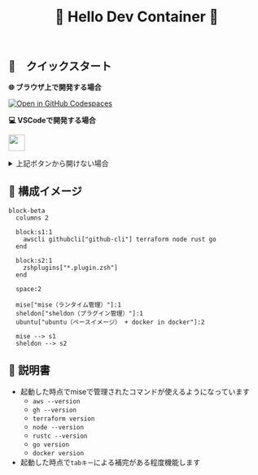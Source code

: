 <h1 align="center">
    <br/>🐳 Hello Dev Container 🐳<br/><br/>
</h1>

## 💫　クイックスタート

**🌐 ブラウザ上で開発する場合**
    
[![Open in GitHub Codespaces](https://github.com/codespaces/badge.svg)](https://codespaces.new/shinoda-yosuke-lvgs/hello-devcontainer?quickstart=1)

**💻 VSCodeで開発する場合**
    
<a href="https://vscode.dev/redirect?url=vscode://ms-vscode-remote.remote-containers/cloneInVolume?url=https://github.com/shinoda-yosuke-lvgs/hello-devcontainer"><img src="https://img.shields.io/badge/Open_in_VS_Code-blue?logo=visualstudiocode" height="32px"></a>

<details>
<summary>上記ボタンから開けない場合</summary>

```bash
git clone https://github.com/shinoda-yosuke-lvgs/hello-devcontainer hello-devcontainer && devcontainer open hello-devcontainer
```
</details>

## 📝 構成イメージ

```mermaid
block-beta
  columns 2

  block:s1:1
    awscli githubcli["github-cli"] terraform node rust go
  end
    
  block:s2:1
    zshplugins["*.plugin.zsh"]
  end

  space:2

  mise["mise（ランタイム管理）"]:1
  sheldon["sheldon（プラグイン管理）"]:1
  ubuntu["ubuntu（ベースイメージ） + docker in docker"]:2

  mise --> s1
  sheldon --> s2
```

## 🔰 説明書

- 起動した時点でmiseで管理されたコマンドが使えるようになっています
    - `aws --version`
    - `gh --version`
    - `terraform version`
    - `node --version`
    - `rustc --version`
    - `go version`
    - `docker version`
- 起動した時点で`tabキー`による補完がある程度機能します
